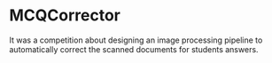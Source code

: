 # MCQCorrector
It was a competition about designing an image processing pipeline to automatically correct the scanned documents for students answers.

